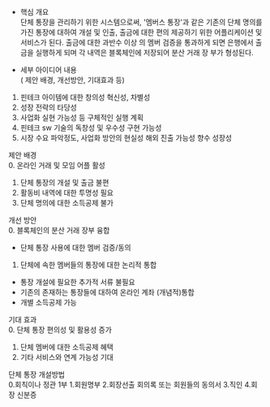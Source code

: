 - 핵심 개요  
단체 통장을 관리하기 위한 시스템으로써, '멤버스 통장'과 같은 기존의 단체 명의를 가진 통장에 대하여
개설 및 인출, 출금에 대한 편의 제공하기 위한 어플리케이션 및 서비스가 된다. 출금에 대한 과반수 이상
의 멤버 검증을 통과하게 되면 은행에서 출금을 실행하게 되며 각 내역은 블록체인에 저장되어 분산 거래 장
부가 형성된다.

- 세부 아이디어 내용  
( 제안 배경, 개선방안, 기대효과 등)
1. 핀테크 아이템에 대한 창의성 혁신성, 차별성
2. 성장 전략의 타당성
3. 사업화 실현 가능성 등 구체적인 실행 계획
4. 핀테크 sw 기술의 독창성 및 우수성 구현 가능성
5. 시장 수요 파악정도, 사업화 방안의 현실성 해외 진출 가능성 향수 성장성

제안 배경  
0. 온라인 거래 및 모임 어플 활성
1. 단체 통장의 개설 및 출금 불편
2. 활동비 내역에 대한 투명성 필요
4. 단체 명의에 대한 소득공제 불가

개선 방안  
0. 블록체인의 분산 거래 장부 융합
- 단체 통장 사용에 대한 멤버 검증/동의

1. 단체에 속한 멤버들의 통장에 대한 논리적 통합
- 통장 개설에 필요한 추가적 서류 불필요
- 기존의 존재하는 통장들에 대하여 온라인 계좌 (개념적)통합
- 개별 소득공제 가능

기대 효과  
0. 단체 통장 편의성 및 활용성 증가
1. 단체 멤버에 대한 소득공제 혜택
2. 기타 서비스와 연계 가능성 기대


단체 통장 개설방법  
0.회칙이나 정관 1부
1.회원명부
2.회장선출 회의록 또는 회원들의 동의서
3.직인
4.회장 신분증


